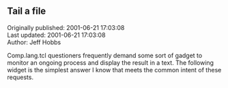 ## Tail a file  
Originally published: 2001-06-21 17:03:08  
Last updated: 2001-06-21 17:03:08  
Author: Jeff Hobbs  
  
Comp.lang.tcl questioners frequently demand some sort of
gadget to monitor an ongoing process and display the result in a
text. The following widget is the simplest answer I know that meets
the common intent of these requests.